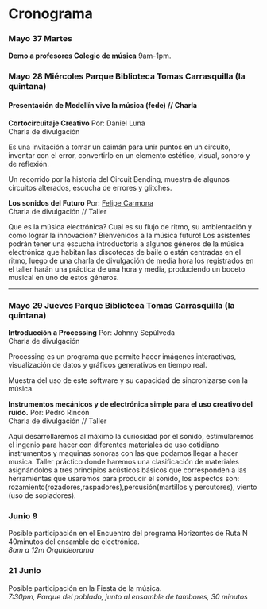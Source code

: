 # Cronograma

### Mayo 37 Martes
__Demo a profesores Colegio de música__
9am-1pm.

### Mayo 28 Miércoles Parque Biblioteca Tomas Carrasquilla (la quintana)

#### Presentación de Medellín vive la música (fede) // Charla

__Cortocircuitaje Creativo__
Por: Daniel Luna<br>
Charla de divulgación<br>

Es una invitación a tomar un caimán para unir puntos en un circuito, inventar con el error, convertirlo en un elemento estético, visual, sonoro y de reflexión.

Un recorrido por la historia del Circuit Bending, muestra de algunos circuitos alterados, escucha de errores y glitches.


__Los sonidos del Futuro__
Por: [Felipe Carmona](https://github.com/electropipe) <br>
Charla de divulgación // Taller <br>

Que es la música electrónica? Cual es su flujo de ritmo, su ambientación y como lograr la innovación? Bienvenidos a la música futuro!
Los asistentes podrán tener una escucha introductoria a algunos géneros de la música electrónica que habitan las discotecas de baile o están centradas en el ritmo, luego de una charla de divulgación de media hora los registrados en el taller harán una práctica de una hora y media, produciendo un boceto musical  en uno de estos géneros. 

---

### Mayo 29 Jueves Parque Biblioteca Tomas Carrasquilla (la quintana)

__Introducción a Processing__
Por: Johnny Sepúlveda<br>
Charla de divulgación<br>

Processing es un programa que permite hacer imágenes interactivas, visualización de datos y gráficos generativos en tiempo real.

Muestra del uso de este software y su capacidad de sincronizarse con la música.


__Instrumentos mecánicos y de electrónica simple para el uso creativo del ruido.__
Por: Pedro Rincón<br>
Charla de divulgación // Taller<br>

Aquí desarrollaremos al máximo la curiosidad por el sonido, estimularemos el ingenio para hacer con diferentes materiales de uso cotidiano instrumentos y maquinas sonoras con las que podamos llegar a hacer musica.
Taller práctico donde haremos una clasificación de materiales asignándolos a tres principios acústicos
básicos que corresponden a las herramientas que usaremos para producir el sonido, los aspectos son: rozamiento(rozadores,raspadores),percusión(martillos y percutores), viento (uso de sopladores).

### Junio 9
Posible participación en el Encuentro del programa Horizontes de Ruta N 40minutos del ensamble de electrónica.<br>
*8am a 12m Orquideorama*

### 21 Junio
Posible participación en la Fiesta de la música.<br>
*7:30pm, Parque del poblado, junto al ensamble de tambores, 30 minutos*




